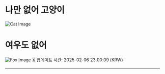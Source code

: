 
# 나만 없어 고양이

![Cat Image](https://cdn2.thecatapi.com/images/TOozwr2OD.jpg)

# 여우도 없어
![Fox Image](https://randomfox.ca/images/96.jpg)
⏳ 업데이트 시간: 2025-02-06 23:00:09 (KRW)

---
